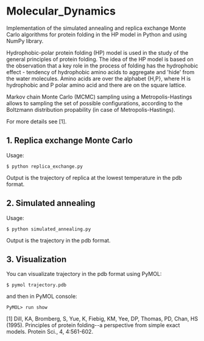 Molecular_Dynamics
==================
Implementation of the simulated annealing and replica exchange Monte Carlo algorithms for protein folding in the HP model
in Python and using NumPy library.

Hydrophobic-polar protein folding (HP) model is used in the study of the general principles of protein folding.
The idea of the HP model is based on the observation that a key role in the process of folding
has the hydrophobic effect - tendency of hydrophobic amino acids to aggregate and 'hide' from the water molecules.
Amino acids are over the alphabet {H,P}, where H is hydrophobic and P polar amino acid
and there are on the square lattice.

Markov chain Monte Carlo (MCMC) sampling using a Metropolis-Hastings allows to 
sampling the set of possible configurations, according to the Boltzmann distribution propability (in case of Metropolis-Hastings).

For more details see [1].

<h2> 1. Replica exchange Monte Carlo </h2>

Usage:
<pre><code>$ python replica_exchange.py</pre></code>
Output is the trajectory of replica at the lowest temperature in the pdb format.


<h2> 2. Simulated annealing </h2>

Usage:
<pre><code>$ python simulated_annealing.py</pre></code>
Output is the trajectory in the pdb format.

<h2> 3. Visualization </h2>

You can visualizate trajectory in the pdb format using PyMOL:
<pre><code>$ pymol trajectory.pdb</pre></code>
and then in PyMOL console:

<pre><code>PyMOL> run show</pre></code>


[1] Dill, KA, Bromberg, S, Yue, K, Fiebig, KM, Yee, DP, Thomas, PD, Chan, HS (1995). Principles of protein folding--a perspective from simple exact models. Protein Sci., 4, 4:561-602.

